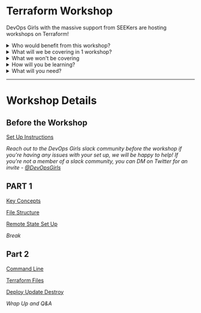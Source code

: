 # Terraform Workshop

DevOps Girls with the massive support from SEEKers are hosting workshops on Terraform!

<details><summary>Who would benefit from this workshop?</summary><p>

- People in tech exploring options for 'infrastructure as code'
- Anyone looking to add new skills to their resume
- People in tech curious about Terraform, but haven't had a chance to use it

</p></details>

<details><summary>What will we be covering in 1 workshop?</summary><p>

- High level introduction of Terraform concepts
- Terraform file structures
- Setting up a remote state in AWS
- Configuring an s3 bucket for website hosting
- Terraform in the command line
- Clean up/Summary

</p></details>

<details><summary>What we won't be covering</summary><p>

- This will not be covering AWS cloud 101 topics, see our previous bootcamp content for this

</p></details>

<details><summary>How will you be learning?</summary><p>

The workshop will be a mix of theoretical, hands-on, collaboration and solo work.

</p></details>

<details><summary>What will you need?</summary><p>


- Access to an AWS account with Admin Privileges
- Time to complete set-up steps prior to the workshop - Set Up Steps are [HERE](workshop-content/00-set-up.md)

**NOTE: We'll provide optional time prior to the workshop for set up help for peope who need it**

</p></details>

***



# Workshop Details

## Before the Workshop
[Set Up Instructions](workshop-content/00-set-up.md)

*Reach out to the DevOps Girls slack community before the workshop if you're having any issues with your set up, we will be happy to help!*
*If you're not a member of a slack community, you can DM on Twitter for an invite - [@DevOpsGirls](https://twitter.com/DevOpsGirls)*

## PART 1
[Key Concepts](workshop-content/01-key-concepts.md)

[File Structure](workshop-content/02-file-structure.md)

[Remote State Set Up](workshop-content/03-remote-state-set-up.md)


*Break*

## Part 2
[Command Line](workshop-content/04-command-line.md)

[Terraform Files](workshop-content/05-terraform-files.md)

[Deploy Update Destroy](workshop-content/06-deploy-update-destroy.md)


*Wrap Up and Q&A*